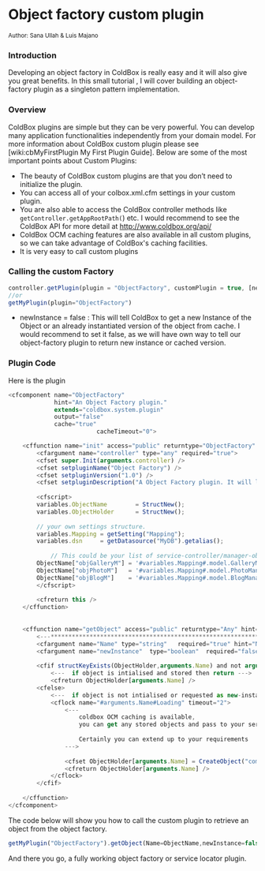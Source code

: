 # Object factory custom plugin

<small>Author: Sana Ullah & Luis Majano</small>

### Introduction

Developing an object factory in ColdBox is really easy and it will also give you great benefits. In this small tutorial , I will cover building an object-factory plugin as a singleton pattern implementation. 

### Overview

ColdBox plugins are simple but they can be very powerful. You can develop many application functionalities independently from your domain model. For more information about ColdBox custom plugin please see [wiki:cbMyFirstPlugin My First Plugin Guide]. Below are some of the most important points about Custom Plugins:

* The beauty of ColdBox custom plugins are that you don’t need to initialize the plugin.
* You can access all of your colbox.xml.cfm settings in your custom plugin.
* You are also able to access the ColdBox controller methods like `getController.getAppRootPath(`) etc. I would recommend to see the ColdBox API for more detail at http://www.coldbox.org/api/
* ColdBox OCM caching features are also available in all custom plugins, so we can take advantage of ColdBox's caching facilities.
* It is very easy to call custom plugins

### Calling the custom Factory

```js
controller.getPlugin(plugin = "ObjectFactory", customPlugin = true, [newInstance = false])
//or
getMyPlugin(plugin="ObjectFactory")
```

* newInstance = false : This will tell ColdBox to get a new Instance of the Object or an already instantiated version of the object from cache. I would recommend to set it false, as we will have own way to tell our object-factory plugin to return new instance or cached version.


### Plugin Code

Here is the plugin
```js
<cfcomponent name="ObjectFactory"
			 hint="An Object Factory plugin."
			 extends="coldbox.system.plugin"
			 output="false"
			 cache="true"
                         cacheTimeout="0">

	<cffunction name="init" access="public" returntype="ObjectFactory" output="false">
		<cfargument name="controller" type="any" required="true">
		<cfset super.Init(arguments.controller) />
		<cfset setpluginName("Object Factory") />
		<cfset setpluginVersion("1.0") />
		<cfset setpluginDescription("A Object Factory plugin. It will load object based on lazy-loading tech.") />
		
		<cfscript>
		variables.ObjectName		= StructNew();
		variables.ObjectHolder		= StructNew();
			
		// your own settings structure. 		
		variables.Mapping = getSetting("Mapping");
		variables.dsn	  = getDatasource("MyDB").getalias();
			
	        // This could be your list of service-controller/manager-objects/etc	
		ObjectName["objGalleryM"] = '#variables.Mapping#.model.GalleryManager';
		ObjectName["objPhotoM"]	  = '#variables.Mapping#.model.PhotoManager';
		ObjectName["objBlogM"]    = '#variables.Mapping#.model.BlogManager';
		</cfscript>
		
		<cfreturn this />
	</cffunction>
	
	 
	<cffunction name="getObject" access="public" returntype="Any" hint="Return initiated object" output="false">
		<---************************************************************** --->
		<cfargument name="Name"	type="string" 	required="true" hint="Name of Object">
		<cfargument name="newInstance"	type="boolean" 	required="false" default="false" hint="new-object-instance or not">
		
		<cfif structKeyExists(ObjectHolder,arguments.Name) and not arguments.newInstance>
			<---  if object is intialised and stored then return --->
			<cfreturn ObjectHolder[arguments.Name] />
		<cfelse>
			<---  if object is not intialised or requested as new-instance --->
			<cflock name="#arguments.Name#Loading" timeout="2">
				<---  
					coldbox OCM caching is available, 
					you can get any stored objects and pass to your service-controller/manager/etc
					 
					Certainly you can extend up to your requirements	
				--->
				
				<cfset ObjectHolder[arguments.Name] = CreateObject("component","#ObjectName[arguments.Name]#").init(variables.dsn) />
				<cfreturn ObjectHolder[arguments.Name] />
			</cflock>	
		</cfif>
		
	</cffunction>
</cfcomponent>
```

The code below will show you how to call the custom plugin to retrieve an object from the object factory.

```js
getMyPlugin("ObjectFactory").getObject(Name=ObjectName,newInstance=false);
```

And there you go, a fully working object factory or service locator plugin.




